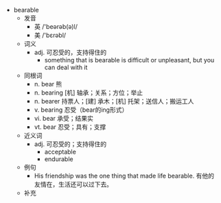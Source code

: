- bearable
  - 发音
    - 英 /'beərəb(ə)l/
    - 美 /'bɛrəbl/
  - 词义
    - adj. 可忍受的，支持得住的
      - something that is bearable is difficult or unpleasant, but you can deal with it
  - 同根词
    - n. bear 熊
    - n. bearing [机] 轴承；关系；方位；举止
    - n. bearer 持票人；[建] 承木；[机] 托架；送信人；搬运工人
    - v. bearing 忍受（bear的ing形式）
    - vi. bear 承受；结果实
    - vt. bear 忍受；具有；支撑
  - 近义词
    - adj. 可忍受的；支持得住的
      - acceptable
      - endurable
  - 例句
    - His friendship was the one thing that made life bearable. 有他的友情在，生活还可以过下去。
  - 补充